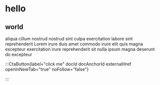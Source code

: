 # hello

## world

aliqua cillum nostrud nostrud sint culpa exercitation labore sint reprehenderit Lorem irure duis amet commodo irure elit quis magna excepteur exercitation irure reprehenderit sit nulla ipsum magna deserunt do excepteur

:::CtaButton{label="click me" docId docAnchorId externalHref openInNewTab="true" noFollow="false"}

:::

